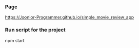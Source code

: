 ### Page

https://Joonior-Programmer.github.io/simple_movie_review_app

### Run script for the project

npm start